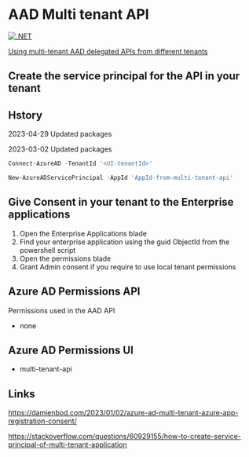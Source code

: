 # AAD Multi tenant API

[![.NET](https://github.com/damienbod/AadMutliApis/actions/workflows/dotnet.yml/badge.svg)](https://github.com/damienbod/AadMutliApis/actions/workflows/dotnet.yml)

[Using multi-tenant AAD delegated APIs from different tenants](https://damienbod.com/2023/01/30/using-multi-tenant-aad-delegated-apis-from-different-tenants/)
## Create the service principal for the API in your tenant

## Hstory

2023-04-29 Updated packages

2023-03-02 Updated packages

```powershell
Connect-AzureAD -TenantId '<UI-tenantId>'                                            

New-AzureADServicePrincipal -AppId 'AppId-from-multi-tenant-api'
```

## Give Consent in your tenant to the Enterprise applications

1. Open the Enterprise Applications blade
2. Find your enterprise application using the guid ObjectId from the powershell script
3. Open the permissions blade
4. Grant Admin consent if you require to use local tenant permissions

## Azure AD Permissions API

Permissions used in the AAD API

- none

## Azure AD Permissions UI 

- multi-tenant-api

## Links

https://damienbod.com/2023/01/02/azure-ad-multi-tenant-azure-app-registration-consent/

https://stackoverflow.com/questions/60929155/how-to-create-service-principal-of-multi-tenant-application

